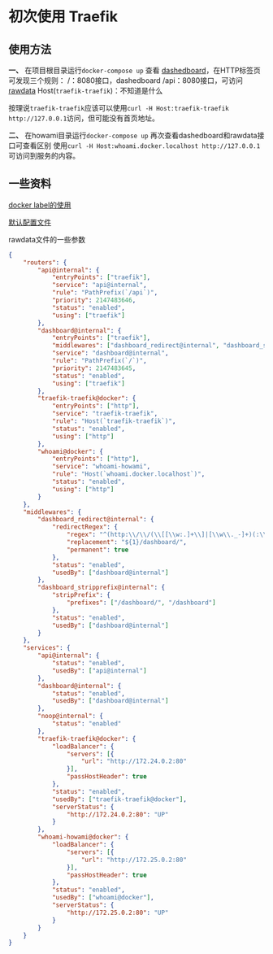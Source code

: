 # 初次使用 Traefik

## 使用方法
**一、**
在项目根目录运行`docker-compose up`
查看 [dashedboard](http://127.0.0.1:8080/dashboard/#/)，在HTTP标签页可发现三个规则：
/：8080接口，dashedboard
/api：8080接口，可访问[rawdata](http://localhost:8080/api/rawdata)
Host(`traefik-traefik`)：不知道是什么

按理说`traefik-traefik`应该可以使用`curl -H Host:traefik-traefik http://127.0.0.1`访问，但可能没有首页地址。

**二、**
在howami目录运行`docker-compose up`
再次查看dashedboard和rawdata接口可查看区别
使用`curl -H Host:whoami.docker.localhost http://127.0.0.1`可访问到服务的内容。


## 一些资料
[docker label的使用](https://docs.docker.com/engine/reference/commandline/run/#set-metadata-on-container--l---label---label-file)

[默认配置文件](https://raw.githubusercontent.com/traefik/traefik/master/traefik.sample.toml)


rawdata文件的一些参数
```json
{
	"routers": {
		"api@internal": {
			"entryPoints": ["traefik"],
			"service": "api@internal",
			"rule": "PathPrefix(`/api`)",
			"priority": 2147483646,
			"status": "enabled",
			"using": ["traefik"]
		},
		"dashboard@internal": {
			"entryPoints": ["traefik"],
			"middlewares": ["dashboard_redirect@internal", "dashboard_stripprefix@internal"],
			"service": "dashboard@internal",
			"rule": "PathPrefix(`/`)",
			"priority": 2147483645,
			"status": "enabled",
			"using": ["traefik"]
		},
		"traefik-traefik@docker": {
			"entryPoints": ["http"],
			"service": "traefik-traefik",
			"rule": "Host(`traefik-traefik`)",
			"status": "enabled",
			"using": ["http"]
		},
		"whoami@docker": {
			"entryPoints": ["http"],
			"service": "whoami-howami",
			"rule": "Host(`whoami.docker.localhost`)",
			"status": "enabled",
			"using": ["http"]
		}
	},
	"middlewares": {
		"dashboard_redirect@internal": {
			"redirectRegex": {
				"regex": "^(http:\\/\\/(\\[[\\w:.]+\\]|[\\w\\._-]+)(:\\d+)?)\\/$",
				"replacement": "${1}/dashboard/",
				"permanent": true
			},
			"status": "enabled",
			"usedBy": ["dashboard@internal"]
		},
		"dashboard_stripprefix@internal": {
			"stripPrefix": {
				"prefixes": ["/dashboard/", "/dashboard"]
			},
			"status": "enabled",
			"usedBy": ["dashboard@internal"]
		}
	},
	"services": {
		"api@internal": {
			"status": "enabled",
			"usedBy": ["api@internal"]
		},
		"dashboard@internal": {
			"status": "enabled",
			"usedBy": ["dashboard@internal"]
		},
		"noop@internal": {
			"status": "enabled"
		},
		"traefik-traefik@docker": {
			"loadBalancer": {
				"servers": [{
					"url": "http://172.24.0.2:80"
				}],
				"passHostHeader": true
			},
			"status": "enabled",
			"usedBy": ["traefik-traefik@docker"],
			"serverStatus": {
				"http://172.24.0.2:80": "UP"
			}
		},
		"whoami-howami@docker": {
			"loadBalancer": {
				"servers": [{
					"url": "http://172.25.0.2:80"
				}],
				"passHostHeader": true
			},
			"status": "enabled",
			"usedBy": ["whoami@docker"],
			"serverStatus": {
				"http://172.25.0.2:80": "UP"
			}
		}
	}
}
```
